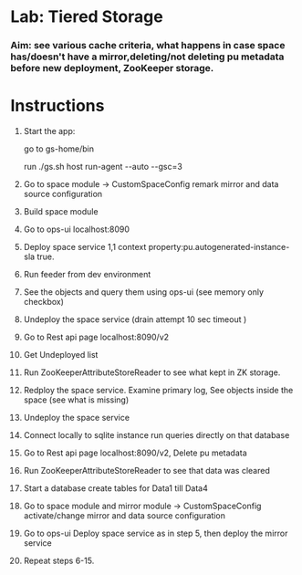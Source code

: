 # Lab: Tiered Storage

### Aim: see various cache criteria, what happens in case space has/doesn't have a mirror,deleting/not deleting pu metadata before new deployment, ZooKeeper storage.
  

# Instructions

1. Start the app:

    go to gs-home/bin

    run ./gs.sh host run-agent --auto --gsc=3

2. Go to space module -> CustomSpaceConfig remark mirror and data source configuration
3. Build space module
4. Go to ops-ui localhost:8090
5. Deploy space service 1,1 context property:pu.autogenerated-instance-sla true.
6. Run feeder from dev environment
7. See the objects and query them using ops-ui (see memory only checkbox)
8. Undeploy the space service (drain attempt 10 sec timeout )
9. Go to Rest api page localhost:8090/v2
10. Get Undeployed list
11. Run ZooKeeperAttributeStoreReader to see what kept in ZK storage.
12. Redploy the space service. Examine primary log, See objects inside the space (see what is missing)
13. Undeploy the space service
14. Connect locally to sqlite instance run queries directly on that database
15. Go to Rest api page localhost:8090/v2, Delete pu metadata
16. Run ZooKeeperAttributeStoreReader to see that data was cleared
17. Start a database create tables for Data1 till Data4
18. Go to space module and mirror module -> CustomSpaceConfig activate/change mirror and data source configuration
19. Go to ops-ui Deploy space service as in step 5, then deploy the mirror service
20. Repeat steps 6-15.

